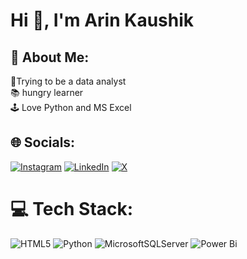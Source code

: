 # Hi 👋, I'm Arin Kaushik
## 💫 About Me:
🔭Trying to be a data analyst<br>📚 hungry learner  <br>🕹 Love Python and MS Excel


## 🌐 Socials:
[![Instagram](https://img.shields.io/badge/Instagram-%23E4405F.svg?logo=Instagram&logoColor=white)](https://instagram.com/Arin117kaushik) [![LinkedIn](https://img.shields.io/badge/LinkedIn-%230077B5.svg?logo=linkedin&logoColor=white)](https://linkedin.com/in/https://www.linkedin.com/in/arin-kaushik-258502257/) [![X](https://img.shields.io/badge/X-black.svg?logo=X&logoColor=white)](https://x.com/https://twitter.com/Arinakamazu) 

# 💻 Tech Stack:
![HTML5](https://img.shields.io/badge/html5-%23E34F26.svg?style=flat-square&logo=html5&logoColor=white) ![Python](https://img.shields.io/badge/python-3670A0?style=flat-square&logo=python&logoColor=ffdd54) ![MicrosoftSQLServer](https://img.shields.io/badge/Microsoft%20SQL%20Server-CC2927?style=flat-square&logo=microsoft%20sql%20server&logoColor=white) ![Power Bi](https://img.shields.io/badge/power_bi-F2C811?style=flat-square&logo=powerbi&logoColor=black)




